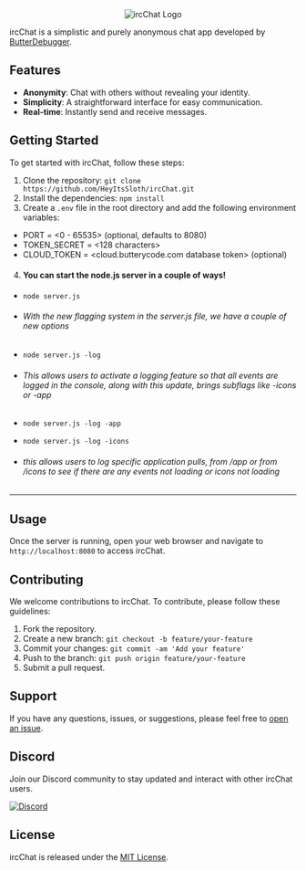 <div align="center">
  <img src="https://media.discordapp.net/attachments/588083425496399892/1119272186243465287/IRC3.png?width=250&height=250" alt="ircChat Logo">
</div>

ircChat is a simplistic and purely anonymous chat app developed by [ButterDebugger](https://github.com/ButterDebugger).
## Features

- **Anonymity**: Chat with others without revealing your identity.
- **Simplicity**: A straightforward interface for easy communication.
- **Real-time**: Instantly send and receive messages.

## Getting Started

To get started with ircChat, follow these steps:
1. Clone the repository: `git clone https://github.com/HeyItsSloth/ircChat.git`
2. Install the dependencies: `npm install`
3. Create a `.env` file in the root directory and add the following environment variables:

 -   PORT = <0 - 65535> (optional, defaults to 8080)
 -   TOKEN_SECRET = <128 characters>
 -   CLOUD_TOKEN = <cloud.butterycode.com database token> (optional)


4. #### You can start the node.js server in a couple of ways!
 -  `node server.js`

 - ###### With the new flagging system in the server.js file, we have a couple of new options

 - `node server.js -log`
 - ###### This allows users to activate a logging feature so that all events are logged in the console, along with this update, brings subflags like -icons or -app
 - `node server.js -log -app`
 - `node server.js -log -icons`
 - ###### this allows users to log specific application pulls, from /app or from /icons to see if there are any events not loading or icons not loading
 ---

## Usage

Once the server is running, open your web browser and navigate to `http://localhost:8080` to access ircChat.

## Contributing

We welcome contributions to ircChat. To contribute, please follow these guidelines:

1. Fork the repository.
2. Create a new branch: `git checkout -b feature/your-feature`
3. Commit your changes: `git commit -am 'Add your feature'`
4. Push to the branch: `git push origin feature/your-feature`
5. Submit a pull request.

## Support

If you have any questions, issues, or suggestions, please feel free to [open an issue](https://github.com/HeyItsSloth/ircChat/issues).

## Discord

Join our Discord community to stay updated and interact with other ircChat users.

[![Discord](https://img.shields.io/badge/Join%20Us%20on-Discord-7289DA.svg?logo=discord&logoColor=white)](https://discord.gg/TBkjPn6mHg)

## License

ircChat is released under the [MIT License](https://raw.githubusercontent.com/HeyItsSloth/ircChat/main/LICENSE).
